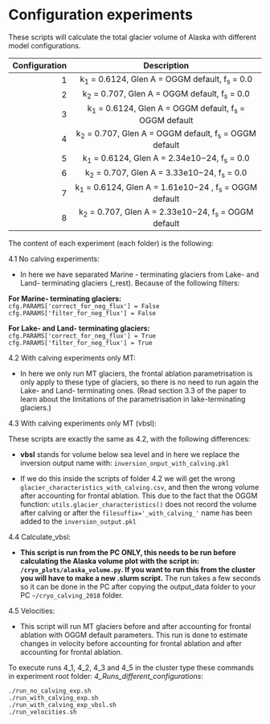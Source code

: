 # Configuration experiments 

These scripts will calculate the total glacier volume of Alaska with different model
configurations.

| Configuration  | Description                                                                 |
| -------------: | :--------------------------------------------------------------------------:|
| 1              |  k<sub>1</sub> = 0.6124, Glen A = OGGM default, f<sub>s</sub> = 0.0         |
| 2              |  k<sub>2</sub> = 0.707, Glen A = OGGM default, f<sub>s</sub> = 0.0          |
| 3              |  k<sub>1</sub> = 0.6124, Glen A = OGGM default, f<sub>s</sub> = OGGM default|
| 4              |  k<sub>2</sub> = 0.707, Glen A = OGGM default, f<sub>s</sub> = OGGM default |
| 5              |  k<sub>1</sub> = 0.6124, Glen A = 2.34e10−24, f<sub>s</sub> = 0.0           |
| 6              |  k<sub>2</sub> = 0.707, Glen A = 3.33e10−24, f<sub>s</sub> = 0.0            |
| 7              |  k<sub>1</sub> = 0.6124, Glen A = 1.61e10−24 , f<sub>s</sub> = OGGM default |
| 8              |  k<sub>2</sub> = 0.707, Glen A = 2.33e10−24, f<sub>s</sub> = OGGM default   |

The content of each experiment (each folder) is the following:

4.1 No calving experiments:
 
*  In here we have separated Marine - terminating glaciers from Lake- and Land-
terminating glaciers (_rest). Because of the following filters:  

**For Marine- terminating glaciers:**    
    `cfg.PARAMS['correct_for_neg_flux'] = False`   
`cfg.PARAMS['filter_for_neg_flux'] = False`   

**For Lake- and Land- terminating glaciers:**   
    `cfg.PARAMS['correct_for_neg_flux'] = True`  
`cfg.PARAMS['filter_for_neg_flux'] = True`   

4.2 With calving experiments only MT:      

* In here we only run MT glaciers, the frontal ablation parametrisation is only 
apply to these type of glaciers, so there is no need to run again the Lake- and
Land- terminating ones. (Read section 3.3 of the paper to learn about the limitations of the 
parametrisation in lake-terminating glaciers.)

4.3 With calving experiments only MT (vbsl):   

These scripts are exactly the same as 4.2, with the following differences: 

* **vbsl** stands for volume below sea level and in here we replace the 
inversion output name with: `inversion_onput_with_calving.pkl`   

* If we do this inside the scripts of folder 4.2 we will get the wrong 
`glacier_characteristics_with_calving.csv`, and then the wrong volume 
after accounting for frontal ablation. This due to the fact that 
the OGGM function: `utils.glacier_characteristics()` does not record 
the volume after calving or after the `filesuffix='_with_calving_'` name has been 
added to the `inversion_output.pkl` 

4.4 Calculate_vbsl:   

* **This script is run from the PC ONLY, this needs to be run before calculating the 
Alaska volume plot with the script in: `/cryo_plots/alaska_volume.py`. If you want to 
run this from the cluster you will have to make a new .slurm script.** The run
takes a few seconds so it can be done in the PC after copying the output_data folder
to your PC `~/cryo_calving_2018` folder.  

4.5 Velocities: 
* This script will run MT glaciers before and after accounting for frontal ablation
with OGGM default parameters. This run is done to estimate changes in velocity
before accounting for frontal ablation and after accounting for frontal ablation.

To execute runs 4_1, 4_2, 4_3 and 4_5 in the cluster type these commands in experiment root 
folder: *4_Runs_different_configurations*:  

`./run_no_calving_exp.sh`   
`./run_with_calving_exp.sh`   
`./run_with_calving_exp_vbsl.sh`   
`./run_velocities.sh`